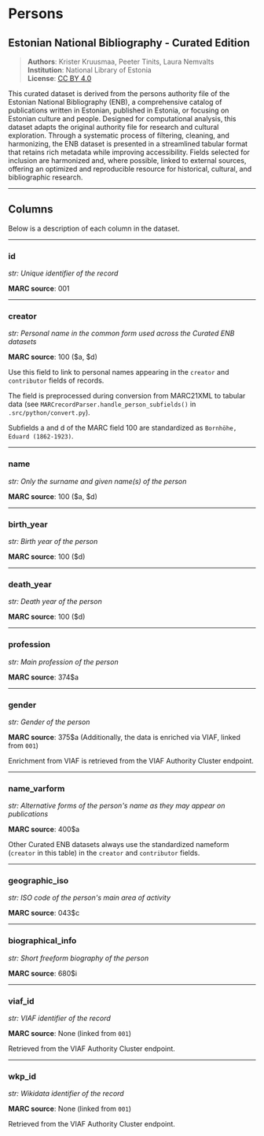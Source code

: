 # Persons
## Estonian National Bibliography - Curated Edition

> **Authors**: Krister Kruusmaa, Peeter Tinits, Laura Nemvalts  
> **Institution**: National Library of Estonia  
> **License**: [CC BY 4.0](https://creativecommons.org/licenses/by/4.0/)

This curated dataset is derived from the persons authority file of the Estonian National Bibliography (ENB), a comprehensive catalog of publications written in Estonian, published in Estonia, or focusing on Estonian culture and people. Designed for computational analysis, this dataset adapts the original authority file for research and cultural exploration. Through a systematic process of filtering, cleaning, and harmonizing, the ENB dataset is presented in a streamlined tabular format that retains rich metadata while improving accessibility. Fields selected for inclusion are harmonized and, where possible, linked to external sources, offering an optimized and reproducible resource for historical, cultural, and bibliographic research.

---

## Columns

Below is a description of each column in the dataset.

---
### id

*str: Unique identifier of the record*

**MARC source**: 001

---
### creator

*str: Personal name in the common form used across the Curated ENB datasets*

**MARC source**: 100 (\$a, \$d)

Use this field to link to personal names appearing in the `creator` and `contributor` fields of records.

The field is preprocessed during conversion from MARC21XML to tabular data (see `MARCrecordParser.handle_person_subfields()` in `.src/python/convert.py`).

Subfields a and d of the MARC field 100 are standardized as `Bornhöhe, Eduard (1862-1923)`.

---
### name

*str: Only the surname and given name(s) of the person*

**MARC source**: 100 (\$a, \$d)

---
### birth_year

*str: Birth year of the person*

**MARC source**: 100 (\$d)

---
### death_year

*str: Death year of the person*

**MARC source**: 100 (\$d)

---
### profession

*str: Main profession of the person*

**MARC source**: 374\$a

---
### gender

*str: Gender of the person*

**MARC source**: 375\$a (Additionally, the data is enriched via VIAF, linked from `001`)

Enrichment from VIAF is retrieved from the VIAF Authority Cluster endpoint.

---
### name_varform

*str: Alternative forms of the person's name as they may appear on publications*

**MARC source**: 400\$a

Other Curated ENB datasets always use the standardized nameform (`creator` in this table) in the `creator` and `contributor` fields.

---
### geographic_iso

*str: ISO code of the person's main area of activity*

**MARC source**: 043\$c

---
### biographical_info

*str: Short freeform biography of the person*

**MARC source**: 680\$i

---
### viaf_id

*str: VIAF identifier of the record*

**MARC source**: None (linked from `001`)

Retrieved from the VIAF Authority Cluster endpoint.

---
### wkp_id

*str: Wikidata identifier of the record*

**MARC source**: None (linked from `001`)

Retrieved from the VIAF Authority Cluster endpoint.
